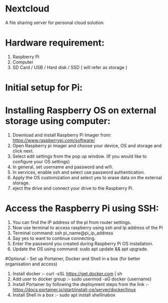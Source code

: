 # Nextcloud 
A file sharing server for personal cloud solution.

# Hardware requirement:
1. Raspberry Pi
3. Computer
5. SD Card / USB / Hard disk / SSD ( will refer as storage )

# Initial setup for Pi:
# Installing Raspberry OS on external storage using computer:
1. Download and install Raspberry Pi Imager from: https://www.raspberrypi.com/software/ 
2. Open Raspberry pi imager and choose your device, OS and storage and click next.
3. Select edit settings from the pop up window. (If you would like to configure your OS settings)
4. In general, set username and password and wifi.
5. In services, enable ssh and select use password authentication.
6. Apply the OS customization and select yes to erase data on the external storage.
7. eject the drive and connect your drive to the Raspberry Pi.

# Access the Raspberry Pi using SSH:
1. You can find the IP address of the pi from router settings.
2. Now use terminal to access raspberry using ssh and Ip address of the Pi
3. Terminal command: ssh pi_name@pi_ip_address
4. Say yes to want to continue connecting.
5. Enter the password you created during Raspberry Pi OS installation.
6. Update the OS using command: sudo apt update && apt upgrade.
   
#Optional - Set up Portainer, Docker and Shell in a box (for better organisation and access)
1. Install docker :- curl -sSL https://get.docker.com | sh
2. Add user to docker group :- sudo usermod -aG docker {username}
3. Install Portainer by following the deployment steps from the link :- https://docs.portainer.io/start/install-ce/server/docker/linux
4. Install Shell in a box :- sudo apt install shellinabox
